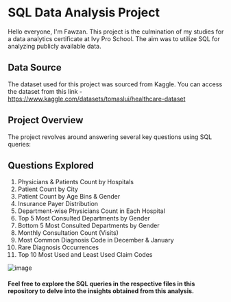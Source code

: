 # SQL Data Analysis Project

Hello everyone, I'm Fawzan.
This project is the culmination of my studies for a data analytics certificate at Ivy Pro School. The aim was to utilize SQL for analyzing publicly available data.

## Data Source
The dataset used for this project was sourced from Kaggle. You can access the dataset from this link - https://www.kaggle.com/datasets/tomaslui/healthcare-dataset

## Project Overview
The project revolves around answering several key questions using SQL queries:

## Questions Explored
1. Physicians & Patients Count by Hospitals
2. Patient Count by City
3. Patient Count by Age Bins & Gender
4. Insurance Payer Distribution
5. Department-wise Physicians Count in Each Hospital
6. Top 5 Most Consulted Departments by Gender
7. Bottom 5 Most Consulted Departments by Gender
8. Monthly Consultation Count (Visits)
9. Most Common Diagnosis Code in December & January
10. Rare Diagnosis Occurrences
11. Top 10 Most Used and Least Used Claim Codes

![image](https://github.com/fawzanameer/Healthcare-Case-Study-Using-SQL/assets/56350044/69b58c3f-a190-4937-9396-301a4efc8079)



 
#### Feel free to explore the SQL queries in the respective files in this repository to delve into the insights obtained from this analysis.
